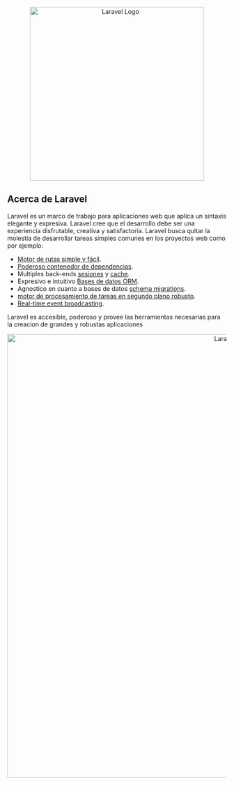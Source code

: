 <p align="center"><a href="https://laravel.com" target="_blank"><img src="https://raw.githubusercontent.com/laravel/art/master/logo-lockup/5%20SVG/2%20CMYK/1%20Full%20Color/laravel-logolockup-cmyk-red.svg" width="400" alt="Laravel Logo"></a></p>

## Acerca de Laravel

Laravel es un marco de trabajo para aplicaciones web que aplica un sintaxis elegante y expresiva. Laravel cree que el desarrollo debe ser una experiencia disfrutable, creativa y satisfactoria. Laravel busca quitar la molestia de desarrollar tareas simples comunes en los proyectos web como por ejemplo:

- [Motor de rutas simple y fácil](https://laravel.com/docs/routing).
- [Poderoso contenedor de dependencias](https://laravel.com/docs/container).
- Multiples back-ends [sesiones](https://laravel.com/docs/session) y [cache](https://laravel.com/docs/cache).
- Expresivo e intuitivo [Bases de datos ORM](https://laravel.com/docs/eloquent).
- Agnostico en cuanto a bases de datos [schema migrations](https://laravel.com/docs/migrations).
- [motor de procesamiento de tareas en segundo plano robusto](https://laravel.com/docs/queues).
- [Real-time event broadcasting](https://laravel.com/docs/broadcasting). 

Laravel es accesible, poderoso y provee las herramientas necesarias para la creacion de grandes y robustas aplicaciones

<p align="center"><a href="https://laravel.com" target="_blank"><img src="https://www.netsolutions.com/insights/wp-content/uploads/2022/04/architecture-of-laravel-framework.webp" width="1020" alt="Laravel Logo"></a></p>
